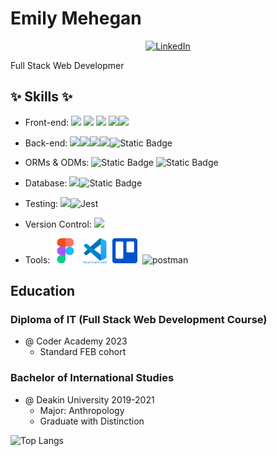 # Emily Mehegan

<p align="center">
  <a
    href="https://www.linkedin.com/in/emily-mehegan-7a29361b7/"
    target="_blank">
    <img
      alt="LinkedIn"
      src="https://img.shields.io/badge/linkedin-%230077B5.svg?&style=for-the-badge&logo=linkedin&logoColor=white"
    />
  </a>
</p>

Full Stack Web Developmer
<br>

## ✨ Skills ✨

- Front-end: <img src="https://img.shields.io/badge/HTML5-E34F26?style=for-the-badge&logo=html5&logoColor=white" /> <img src="https://img.shields.io/badge/CSS3-1572B6?style=for-the-badge&logo=css3&logoColor=white" /> <img src="hhttps://img.shields.io/badge/JavaScript-F7DF1E?style=for-the-badge&logo=javascript&logoColor=black" /> <img src="https://img.shields.io/badge/React-20232A?style=for-the-badge&logo=react&logoColor=61DAFB" /><img src="https://img.shields.io/badge/JavaScript-F7DF1E?style=for-the-badge&logo=javascript&logoColor=black" />

- Back-end: <img src="https://img.shields.io/badge/Node.js-43853D?style=for-the-badge&logo=node.js&logoColor=white" /><img src="https://img.shields.io/badge/Express.js-404D59?style=for-the-badge" /><img src="	https://img.shields.io/badge/Python-14354C?style=for-the-badge&logo=python&logoColor=white" /><img src="https://img.shields.io/badge/Flask-000000?style=for-the-badge&logo=flask&logoColor=white" />![Static Badge](https://img.shields.io/badge/Python-3776AB?style=for-the-badge&logo=python&logoColor=white)

- ORMs & ODMs: ![Static Badge](https://img.shields.io/badge/SQLAlchemy-DC143C?style=for-the-badge) ![Static Badge](https://img.shields.io/badge/Mongoose-4EA94B?style=for-the-badge)
  
- Database: <img src="https://img.shields.io/badge/PostgreSQL-316192?style=for-the-badge&logo=postgresql&logoColor=white" />![Static Badge](https://img.shields.io/badge/MongoDB-4EA94B?style=for-the-badge&logo=mongodb&logoColor=white)

- Testing: <img src="https://img.shields.io/badge/Jest-323330?style=for-the-badge&logo=Jest&logoColor=white" /><img src="https://img.shields.io/badge/PyTest-0078D4?style=for-the-badge&logo=pytest&logoColor=white"  title="Jest" alt="Jest" height="22"/>

- Version Control: <img src="https://img.shields.io/badge/GitHub-100000?style=for-the-badge&logo=github&logoColor=white" />

- Tools: <img src="https://github.com/devicons/devicon/blob/master/icons/figma/figma-original.svg" title="Figma" alt="Figma" width="40" height="40"/>&nbsp; <img src="https://github.com/devicons/devicon/blob/master/icons/vscode/vscode-original-wordmark.svg" title="VSCode" alt="VSCode" width="40" height="40"/>&nbsp; <img src="https://github.com/devicons/devicon/blob/master/icons/trello/trello-plain.svg" title="Trello" alt="Trello" width="40" height="40"/>&nbsp; <img src="https://www.vectorlogo.zone/logos/getpostman/getpostman-icon.svg" alt="postman" width="40" height="40"/> </a> </p>
  
## Education
 
### Diploma of IT (Full Stack Web Development Course)
- @ Coder Academy 2023
    - Standard FEB cohort

### Bachelor of International Studies
- @ Deakin University 2019-2021
    - Major: Anthropology
    - Graduate with Distinction


![Top Langs](https://github-readme-stats.vercel.app/api/top-langs/?username=nate-0hZ&layout=compact)
<!--
- 🔭 I’m currently working on ...
- 👯 I’m looking to collaborate on ...
- 🤔 I’m looking for help with ...
- 💬 Ask me about ...
- 📫 How to reach me: ...
- 😄 Pronouns: ...

-->
